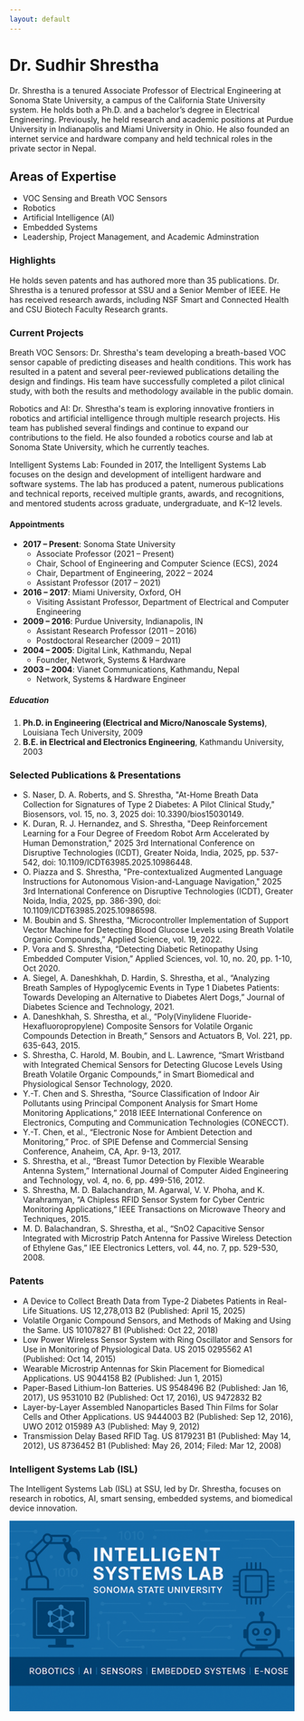 ```yaml
---
layout: default
---
```


# Dr. Sudhir Shrestha

Dr. Shrestha is a tenured Associate Professor of Electrical Engineering at Sonoma State University, a campus of the California State University system. He holds both a Ph.D. and a bachelor’s degree in Electrical Engineering. Previously, he held research and academic positions at Purdue University in Indianapolis and Miami University in Ohio. He also founded an internet service and hardware company and held technical roles in the private sector in Nepal.

## Areas of Expertise

- VOC Sensing and Breath VOC Sensors
- Robotics
- Artificial Intelligence (AI)
- Embedded Systems
- Leadership, Project Management, and Academic Adminstration

### Highlights

He holds seven patents and has authored more than 35 publications. Dr. Shrestha is a tenured professor at SSU and a Senior Member of IEEE. He has received research awards, including NSF Smart and Connected Health and CSU Biotech Faculty Research grants.

### Current Projects

Breath VOC Sensors:
Dr. Shrestha's team developing a breath-based VOC sensor capable of predicting diseases and health conditions. This work has resulted in a patent and several peer-reviewed publications detailing the design and findings. His team have successfully completed a pilot clinical study, with both the results and methodology available in the public domain.

Robotics and AI:
Dr. Shrestha's team is exploring innovative frontiers in robotics and artificial intelligence through multiple research projects. His team has published several findings and continue to expand our contributions to the field. He also founded a robotics course and lab at Sonoma State University, which he currently teaches.

Intelligent Systems Lab:
Founded in 2017, the Intelligent Systems Lab focuses on the design and development of intelligent hardware and software systems. The lab has produced a patent, numerous publications and technical reports, received multiple grants, awards, and recognitions, and mentored students across graduate, undergraduate, and K–12 levels.

#### Appointments

* **2017 – Present**: Sonoma State University
    * Associate Professor (2021 – Present)
    * Chair, School of Engineering and Computer Science (ECS), 2024
    * Chair, Department of Engineering, 2022 – 2024
    * Assistant Professor (2017 – 2021)
* **2016 – 2017**: Miami University, Oxford, OH
    * Visiting Assistant Professor, Department of Electrical and Computer Engineering
* **2009 – 2016**: Purdue University, Indianapolis, IN
    * Assistant Research Professor (2011 – 2016)
    * Postdoctoral Researcher (2009 – 2011)
* **2004 – 2005**: Digital Link, Kathmandu, Nepal
    * Founder, Network, Systems & Hardware
* **2003 – 2004**: Vianet Communications, Kathmandu, Nepal
    * Network, Systems & Hardware Engineer

##### Education

1. **Ph.D. in Engineering (Electrical and Micro/Nanoscale Systems)**, Louisiana Tech University, 2009
2. **B.E. in Electrical and Electronics Engineering**, Kathmandu University, 2003

### Selected Publications & Presentations

- S. Naser, D. A. Roberts, and S. Shrestha, "At-Home Breath Data Collection for Signatures of Type 2 Diabetes: A Pilot Clinical Study," Biosensors, vol. 15, no. 3, 2025 doi: 10.3390/bios15030149.
- K. Duran, R. J. Hernandez, and S. Shrestha, "Deep Reinforcement Learning for a Four Degree of Freedom Robot Arm Accelerated by Human Demonstration," 2025 3rd International Conference on Disruptive Technologies (ICDT), Greater Noida, India, 2025, pp. 537-542, doi: 10.1109/ICDT63985.2025.10986448.
- O. Piazza and S. Shrestha, "Pre-contextualized Augmented Language Instructions for Autonomous Vision-and-Language Navigation," 2025 3rd International Conference on Disruptive Technologies (ICDT), Greater Noida, India, 2025, pp. 386-390, doi: 10.1109/ICDT63985.2025.10986598. 
- M. Boubin and S. Shrestha, “Microcontroller Implementation of Support Vector Machine for Detecting Blood Glucose Levels using Breath Volatile Organic Compounds,” Applied Science, vol. 19, 2022.
- P. Vora and S. Shrestha, “Detecting Diabetic Retinopathy Using Embedded Computer Vision,” Applied Sciences, vol. 10, no. 20, pp. 1-10, Oct 2020.
- A. Siegel, A. Daneshkhah, D. Hardin, S. Shrestha, et al., “Analyzing Breath Samples of Hypoglycemic Events in Type 1 Diabetes Patients: Towards Developing an Alternative to Diabetes Alert Dogs,” Journal of Diabetes Science and Technology, 2021.
- A. Daneshkhah, S. Shrestha, et al., “Poly(Vinylidene Fluoride-Hexafluoropropylene) Composite Sensors for Volatile Organic Compounds Detection in Breath,” Sensors and Actuators B, Vol. 221, pp. 635-643, 2015.
- S. Shrestha, C. Harold, M. Boubin, and L. Lawrence, “Smart Wristband with Integrated Chemical Sensors for Detecting Glucose Levels Using Breath Volatile Organic Compounds,” in Smart Biomedical and Physiological Sensor Technology, 2020.
- Y.-T. Chen and S. Shrestha, “Source Classification of Indoor Air Pollutants using Principal Component Analysis for Smart Home Monitoring Applications,” 2018 IEEE International Conference on Electronics, Computing and Communication Technologies (CONECCT).
- Y.-T. Chen, et al., “Electronic Nose for Ambient Detection and Monitoring,” Proc. of SPIE Defense and Commercial Sensing Conference, Anaheim, CA, Apr. 9-13, 2017.
- S. Shrestha, et al., “Breast Tumor Detection by Flexible Wearable Antenna System,” International Journal of Computer Aided Engineering and Technology, vol. 4, no. 6, pp. 499-516, 2012.
- S. Shrestha, M. D. Balachandran, M. Agarwal, V. V. Phoha, and K. Varahramyan, “A Chipless RFID Sensor System for Cyber Centric Monitoring Applications,” IEEE Transactions on Microwave Theory and Techniques, 2015.
- M. D. Balachandran, S. Shrestha, et al., “SnO2 Capacitive Sensor Integrated with Microstrip Patch Antenna for Passive Wireless Detection of Ethylene Gas,” IEE Electronics Letters, vol. 44, no. 7, pp. 529-530, 2008.

### Patents

- A Device to Collect Breath Data from Type-2 Diabetes Patients in Real-Life Situations. US 12,278,013 B2 (Published: April 15, 2025)
- Volatile Organic Compound Sensors, and Methods of Making and Using the Same. US 10107827 B1 (Published: Oct 22, 2018)
- Low Power Wireless Sensor System with Ring Oscillator and Sensors for Use in Monitoring of Physiological Data. US 2015 0295562 A1 (Published: Oct 14, 2015)
- Wearable Microstrip Antennas for Skin Placement for Biomedical Applications. US 9044158 B2 (Published: Jun 1, 2015)
- Paper-Based Lithium-Ion Batteries. US 9548496 B2 (Published: Jan 16, 2017), US 9531010 B2 (Published: Oct 17, 2016), US 9472832 B2
- Layer-by-Layer Assembled Nanoparticles Based Thin Films for Solar Cells and Other Applications. US 9444003 B2 (Published: Sep 12, 2016), UWO 2012 015989 A3 (Published: May 9, 2012)
- Transmission Delay Based RFID Tag. US 8179231 B1 (Published: May 14, 2012), US 8736452 B1 (Published: May 26, 2014; Filed: Mar 12, 2008)

### Intelligent Systems Lab (ISL)

The Intelligent Systems Lab (ISL) at SSU, led by Dr. Shrestha, focuses on research in robotics, AI, smart sensing, embedded systems, and biomedical device innovation. <!-- For more information, visit the [ISL homepage](#) (add link). -->

<!-- To display the ISL image, uncomment the following line and provide the correct path if needed -->
![ISL Lab](images/SSUISL_v2.jpg)

<!-- Example: For a large image, use the following -->
<!-- ![Branching](https://guides.github.com/activities/hello-world/branching.png) -->
